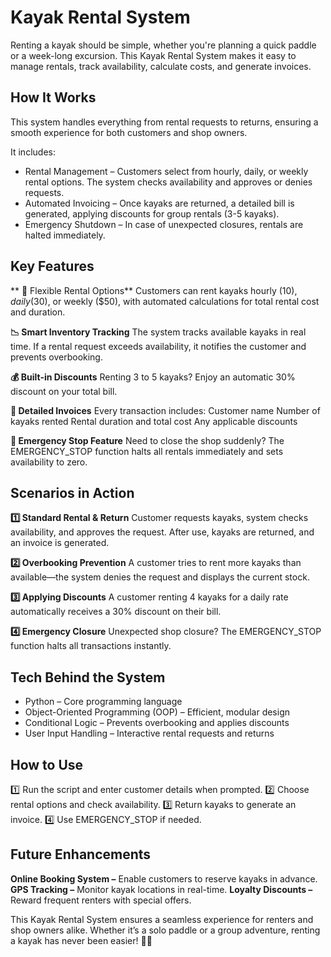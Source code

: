 # Kayak Rental System
Renting a kayak should be simple, whether you're planning a quick paddle or a week-long excursion. This Kayak Rental System makes it easy to manage rentals, track availability, calculate costs, and generate invoices.

## How It Works
This system handles everything from rental requests to returns, ensuring a smooth experience for both customers and shop owners. 

It includes:
  - Rental Management – Customers select from hourly, daily, or weekly rental options. The system checks availability and approves or denies requests.
  - Automated Invoicing – Once kayaks are returned, a detailed bill is generated, applying discounts for group rentals (3-5 kayaks).
  - Emergency Shutdown – In case of unexpected closures, rentals are halted immediately.
    
## Key Features
 ** 🛶 Flexible Rental Options**
        Customers can rent kayaks hourly ($10), daily ($30), or weekly ($50), with automated calculations for total rental cost and duration.

  **📉 Smart Inventory Tracking**
        The system tracks available kayaks in real time.
        If a rental request exceeds availability, it notifies the customer and prevents overbooking.
        
  **💰 Built-in Discounts**
        Renting 3 to 5 kayaks? Enjoy an automatic 30% discount on your total bill.

  **📝 Detailed Invoices**
        Every transaction includes:
        Customer name
        Number of kayaks rented
        Rental duration and total cost
        Any applicable discounts

  **🚨 Emergency Stop Feature**
        Need to close the shop suddenly? The EMERGENCY_STOP function halts all rentals immediately and sets availability to zero.

## Scenarios in Action

  **1️⃣ Standard Rental & Return**
        Customer requests kayaks, system checks availability, and approves the request.
        After use, kayaks are returned, and an invoice is generated.
        
  **2️⃣ Overbooking Prevention**
        A customer tries to rent more kayaks than available—the system denies the request and displays the current stock.
        
  **3️⃣ Applying Discounts**
        A customer renting 4 kayaks for a daily rate automatically receives a 30% discount on their bill.
        
  **4️⃣ Emergency Closure**
        Unexpected shop closure? The EMERGENCY_STOP function halts all transactions instantly.
        
## Tech Behind the System
- Python – Core programming language
- Object-Oriented Programming (OOP) – Efficient, modular design
- Conditional Logic – Prevents overbooking and applies discounts
- User Input Handling – Interactive rental requests and returns
  
## How to Use
1️⃣ Run the script and enter customer details when prompted.
2️⃣ Choose rental options and check availability.
3️⃣ Return kayaks to generate an invoice.
4️⃣ Use EMERGENCY_STOP if needed.

## Future Enhancements
**Online Booking System –** Enable customers to reserve kayaks in advance.
**GPS Tracking –** Monitor kayak locations in real-time.
**Loyalty Discounts –** Reward frequent renters with special offers.


This Kayak Rental System ensures a seamless experience for renters and shop owners alike. Whether it’s a solo paddle or a group adventure, renting a kayak has never been easier! 🚣‍♂️
